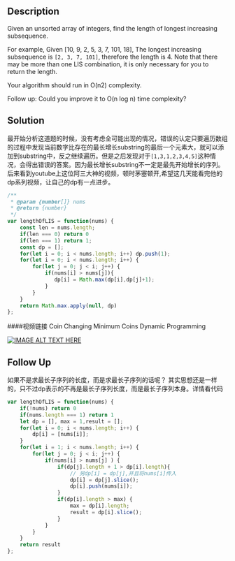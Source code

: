 ## Description

Given an unsorted array of integers, find the length of longest increasing subsequence.

For example,
Given [10, 9, 2, 5, 3, 7, 101, 18],
The longest increasing subsequence is `[2, 3, 7, 101]`, therefore the length is 4. Note that there may be more than one LIS combination, it is only necessary for you to return the length.

Your algorithm should run in O(n2) complexity.

Follow up: Could you improve it to O(n log n) time complexity?

## Solution

最开始分析这道题的时候，没有考虑全可能出现的情况，错误的认定只要遍历数组的过程中发现当前数字比存在的最长增长substring的最后一个元素大，就可以添加到substring中，反之继续遍历。但是之后发现对于`[1,3,1,2,3,4,5]`这种情况，会得出错误的答案。因为最长增长substring不一定是最先开始增长的序列。 后来看到youtube上这位阿三大神的视频，顿时茅塞顿开,希望这几天能看完他的dp系列视频，让自己的dp有一点进步。
```js
/**
 * @param {number[]} nums
 * @return {number}
 */
var lengthOfLIS = function(nums) {
    const len = nums.length;
    if(len === 0) return 0
    if(len === 1) return 1;
    const dp = [];
    for(let i = 0; i < nums.length; i++) dp.push(1);
    for(let i = 0; i < nums.length; i++) {
        for(let j = 0; j < i; j++) {
            if(nums[i] > nums[j]){
               dp[i] = Math.max(dp[i],dp[j]+1);
            }
        }
    }
    return Math.max.apply(null, dp)
};
```
####视频链接
 Coin Changing Minimum Coins Dynamic Programming

[![IMAGE ALT TEXT HERE](http://img.youtube.com/vi/CE2b_-XfVDk/0.jpg)](http://www.youtube.com/watch?v=CE2b_-XfVDk)


## Follow Up

如果不是求最长子序列的长度，而是求最长子序列的话呢？ 其实思想还是一样的，只不过dp表示的不再是最长子序列长度，而是最长子序列本身。详情看代码

```js
var lengthOfLIS = function(nums) {
    if(!nums) return 0
    if(nums.length === 1) return 1
    let dp = [], max = 1,result = [];
    for(let i = 0; i < nums.length; i++) {
        dp[i] = [nums[i]];
    }
    for(let i = 1; i < nums.length; i++) {
        for(let j = 0; j < i; j++) {
            if(nums[i] > nums[j] ) {
                if(dp[j].length + 1 > dp[i].length){
                    // 另dp[i] = dp[j],并且将nums[i]传入
                    dp[i] = dp[j].slice();
                    dp[i].push(nums[i]);
                }
                if(dp[i].length > max) {
                    max = dp[i].length;
                    result = dp[i].slice();
                }
            }
        }
    }
    return result
};
```
